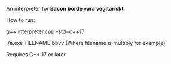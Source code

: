 An interpreter for **Bacon borde vara vegitariskt**.

How to run:

g++ interpreter.cpp -std=c++17

./a.exe FILENAME.bbvv (Where filename is multiply for example)

Requires C++ 17 or later
